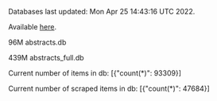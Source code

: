 Databases last updated: Mon Apr 25 14:43:16 UTC 2022. 

Available [here](https://github.com/cbeauhilton/ash-db/releases).


96M	abstracts.db

439M	abstracts_full.db

Current number of items in db:
[{"count(*)": 93309}]

Current number of scraped items in db:
[{"count(*)": 47684}]
